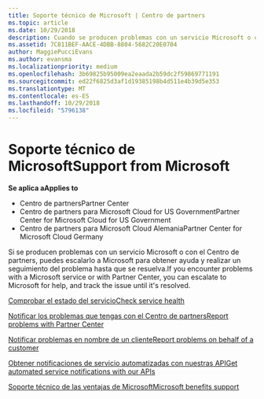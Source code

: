 ```yaml
---
title: Soporte técnico de Microsoft | Centro de partners
ms.topic: article
ms.date: 10/29/2018
description: Cuando se producen problemas con un servicio Microsoft o con el Centro de partners, puedes escalarlo a Microsoft para obtener ayuda y realizar un seguimiento del problema hasta que se resuelva.
ms.assetid: 7C811BEF-AACE-4DBB-8804-5682C20E0704
author: MaggiePucciEvans
ms.author: evansma
ms.localizationpriority: medium
ms.openlocfilehash: 3b69825b95009ea2eaada2b59dc2f59869771191
ms.sourcegitcommit: ed22f6825d3af1d19385198b4d511e4b39d5e353
ms.translationtype: MT
ms.contentlocale: es-ES
ms.lasthandoff: 10/29/2018
ms.locfileid: "5796138"
---
```

# <a name="support-from-microsoft"></a><span data-ttu-id="3cd16-103">Soporte técnico de Microsoft</span><span class="sxs-lookup"><span data-stu-id="3cd16-103">Support from Microsoft</span></span>

**<span data-ttu-id="3cd16-104">Se aplica a</span><span class="sxs-lookup"><span data-stu-id="3cd16-104">Applies to</span></span>**

-  <span data-ttu-id="3cd16-105">Centro de partners</span><span class="sxs-lookup"><span data-stu-id="3cd16-105">Partner Center</span></span>
-  <span data-ttu-id="3cd16-106">Centro de partners para Microsoft Cloud for US Government</span><span class="sxs-lookup"><span data-stu-id="3cd16-106">Partner Center for Microsoft Cloud for US Government</span></span>
-  <span data-ttu-id="3cd16-107">Centro de partners para Microsoft Cloud Alemania</span><span class="sxs-lookup"><span data-stu-id="3cd16-107">Partner Center for Microsoft Cloud Germany</span></span>

<span data-ttu-id="3cd16-108">Si se producen problemas con un servicio Microsoft o con el Centro de partners, puedes escalarlo a Microsoft para obtener ayuda y realizar un seguimiento del problema hasta que se resuelva.</span><span class="sxs-lookup"><span data-stu-id="3cd16-108">If you encounter problems with a Microsoft service or with Partner Center, you can escalate to Microsoft for help, and track the issue until it's resolved.</span></span>

[<span data-ttu-id="3cd16-109">Comprobar el estado del servicio</span><span class="sxs-lookup"><span data-stu-id="3cd16-109">Check service health</span></span>](check-service-health.md)

[<span data-ttu-id="3cd16-110">Notificar los problemas que tengas con el Centro de partners</span><span class="sxs-lookup"><span data-stu-id="3cd16-110">Report problems with Partner Center</span></span>](report-problems-with-partner-center.md)

[<span data-ttu-id="3cd16-111">Notificar problemas en nombre de un cliente</span><span class="sxs-lookup"><span data-stu-id="3cd16-111">Report problems on behalf of a customer</span></span>](report-problems-on-behalf-of-a-customer.md)

[<span data-ttu-id="3cd16-112">Obtener notificaciones de servicio automatizadas con nuestras API</span><span class="sxs-lookup"><span data-stu-id="3cd16-112">Get automated service notifications with our APIs</span></span>](get-automated-service-notifications-with-our-apis.md)

[<span data-ttu-id="3cd16-113">Soporte técnico de las ventajas de Microsoft</span><span class="sxs-lookup"><span data-stu-id="3cd16-113">Microsoft benefits support</span></span>](https://partner.microsoft.com/support/contact-support)

 

 



